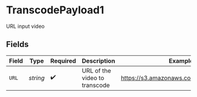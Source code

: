 # TranscodePayload1

URL input video


## Fields

| Field                                    | Type                                     | Required                                 | Description                              | Example                                  |
| ---------------------------------------- | ---------------------------------------- | ---------------------------------------- | ---------------------------------------- | ---------------------------------------- |
| `URL`                                    | *string*                                 | :heavy_check_mark:                       | URL of the video to transcode            | https://s3.amazonaws.com/bucket/file.mp4 |